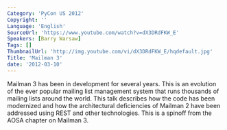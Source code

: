 ```yaml
---
Category: 'PyCon US 2012'
Copyright: ''
Language: 'English'
SourceUrl: 'https://www.youtube.com/watch?v=dX3DRdFKW_E'
Speakers: [Barry Warsaw]
Tags: []
ThumbnailUrl: 'http://img.youtube.com/vi/dX3DRdFKW_E/hqdefault.jpg'
Title: 'Mailman 3'
date: '2012-03-10'
---
```

Mailman 3 has been in development for several years. This is an evolution of
the ever popular mailing list management system that runs thousands of mailing
lists around the world. This talk describes how the code has been modernized
and how the architectural deficiencies of Mailman 2 have been addressed using
REST and other technologies. This is a spinoff from the AOSA chapter on
Mailman 3.

